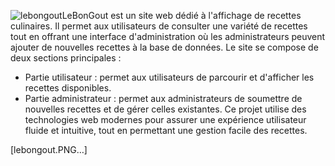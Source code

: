 ![lebongout](https://github.com/user-attachments/assets/5f247c3c-8dfb-43b6-b64f-1380cdbf435e)LeBonGout est un site web dédié à l'affichage de recettes culinaires. Il permet aux utilisateurs de consulter une variété de recettes tout en offrant une interface d'administration où les administrateurs peuvent ajouter de nouvelles recettes à la base de données. Le site se compose de deux sections principales :

- Partie utilisateur : permet aux utilisateurs de parcourir et d'afficher les recettes disponibles.
- Partie administrateur : permet aux administrateurs de soumettre de nouvelles recettes et de gérer celles existantes.
Ce projet utilise des technologies web modernes pour assurer une expérience utilisateur fluide et intuitive, tout en permettant une gestion facile des recettes.

[lebongout.PNG…]

